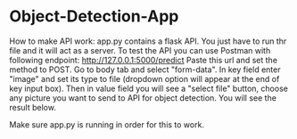# Object-Detection-App


How to make API work:
app.py contains a flask API. 
You just have to run thr file and it will act as a server. 
To test the API you can use Postman with following endpoint:
http://127.0.0.1:5000/predict
Paste this url and set the method to POST.
Go to body tab and select "form-data".
In key field enter "image" and set its type to file (dropdown option will appear at the end of key input box).
Then in value field you will see a "select file" button, choose any picture you want to send to API for object detection.
You will see the result below.

Make sure app.py is running in order for this to work.
